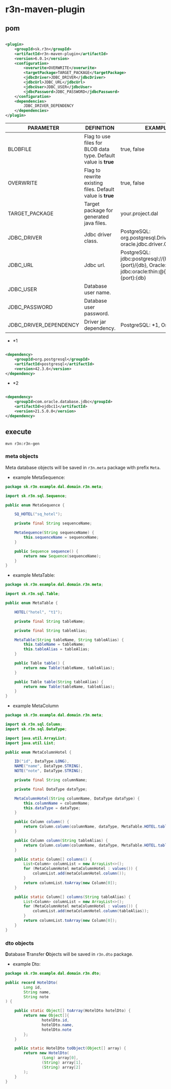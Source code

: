 # r3n-maven-plugin

## pom

```xml

<plugin>
    <groupId>sk.r3n</groupId>
    <artifactId>r3n-maven-plugin</artifactId>
    <version>6.0.1</version>
    <configuration>
        <overwrite>OVERWRITE</overwrite>
        <targetPackage>TARGET_PACKAGE</targetPackage>
        <jdbcDriver>JDBC_DRIVER</jdbcDriver>
        <jdbcUrl>JDBC_URL</jdbcUrl>
        <jdbcUser>JDBC_USER</jdbcUser>
        <jdbcPassword>JDBC_PASSWORD</jdbcPassword>
    </configuration>
    <dependencies>
        JDBC_DRIVER_DEPENDENCY
    </dependencies>
</plugin>
```

| PARAMETER              | DEFINITION                                                      | EXAMPLE                                                                                        |
|------------------------|-----------------------------------------------------------------|------------------------------------------------------------------------------------------------|
| BLOBFILE               | Flag to use files for BLOB data type. Default value is **true** | true, false                                                                                    |
| OVERWRITE              | Flag to rewrite existing files. Default value is **true**       | true, false                                                                                    |
| TARGET_PACKAGE         | Target package for generated java files.                        | your.project.dal                                                                               |
| JDBC_DRIVER            | Jdbc driver class.                                              | PostgreSQL: org.postgresql.Driver, Oracle: oracle.jdbc.driver.OracleDriver                     |
| JDBC_URL               | Jdbc url.                                                       | PostgreSQL: jdbc:postgresql://{host}:{port}/{db}, Oracle: jdbc:oracle:thin:@{host}:{port}:{db} |
| JDBC_USER              | Database user name.                                             |                                                                                                |
| JDBC_PASSWORD          | Database user password.                                         |                                                                                                |
| JDBC_DRIVER_DEPENDENCY | Driver jar dependency.                                          | PostgreSQL: *1, Oracle: *2                                                                     |

- *1

```xml

<dependency>
    <groupId>org.postgresql</groupId>
    <artifactId>postgresql</artifactId>
    <version>42.3.6</version>
</dependency>
```

- *2

```xml

<dependency>
    <groupId>com.oracle.database.jdbc</groupId>
    <artifactId>ojdbc11</artifactId>
    <version>21.5.0.0</version>
</dependency>
```

## execute

```
mvn r3n:r3n-gen
```

### meta objects

Meta database objects will be saved in `r3n.meta` package with prefix `Meta`.

- example MetaSequence:

```java
package sk.r3n.example.dal.domain.r3n.meta;

import sk.r3n.sql.Sequence;

public enum MetaSequence {

    SQ_HOTEL("sq_hotel");

    private final String sequenceName;

    MetaSequence(String sequenceName) {
        this.sequenceName = sequenceName;
    }

    public Sequence sequence() {
        return new Sequence(sequenceName);
    }
}

```

- example MetaTable:

```java
package sk.r3n.example.dal.domain.r3n.meta;

import sk.r3n.sql.Table;

public enum MetaTable {

    HOTEL("hotel", "t1");

    private final String tableName;

    private final String tableAlias;

    MetaTable(String tableName, String tableAlias) {
        this.tableName = tableName;
        this.tableAlias = tableAlias;
    }

    public Table table() {
        return new Table(tableName, tableAlias);
    }

    public Table table(String tableAlias) {
        return new Table(tableName, tableAlias);
    }
}

```

- example MetaColumn

```java
package sk.r3n.example.dal.domain.r3n.meta;

import sk.r3n.sql.Column;
import sk.r3n.sql.DataType;

import java.util.ArrayList;
import java.util.List;

public enum MetaColumnHotel {

    ID("id", DataType.LONG),
    NAME("name", DataType.STRING),
    NOTE("note", DataType.STRING);

    private final String columnName;

    private final DataType dataType;

    MetaColumnHotel(String columnName, DataType dataType) {
        this.columnName = columnName;
        this.dataType = dataType;
    }

    public Column column() {
        return Column.column(columnName, dataType, MetaTable.HOTEL.table());
    }

    public Column column(String tableAlias) {
        return Column.column(columnName, dataType, MetaTable.HOTEL.table(tableAlias));
    }

    public static Column[] columns() {
        List<Column> columnList = new ArrayList<>();
        for (MetaColumnHotel metaColumnHotel : values()) {
            columnList.add(metaColumnHotel.column());
        }
        return columnList.toArray(new Column[0]);
    }

    public static Column[] columns(String tableAlias) {
        List<Column> columnList = new ArrayList<>();
        for (MetaColumnHotel metaColumnHotel : values()) {
            columnList.add(metaColumnHotel.column(tableAlias));
        }
        return columnList.toArray(new Column[0]);
    }
}

```

### dto objects

**D**atabase **T**ransfer **O**bjects will be saved in `r3n.dto` package.

- example Dto:

```java
package sk.r3n.example.dal.domain.r3n.dto;

public record HotelDto(
        Long id,
        String name,
        String note
) {

    public static Object[] toArray(HotelDto hotelDto) {
        return new Object[]{
                hotelDto.id,
                hotelDto.name,
                hotelDto.note
        };
    }

    public static HotelDto toObject(Object[] array) {
        return new HotelDto(
                (Long) array[0],
                (String) array[1],
                (String) array[2]
        );
    }
}

```
